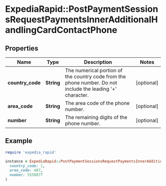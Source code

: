 # ExpediaRapid::PostPaymentSessionsRequestPaymentsInnerAdditionalHandlingCardContactPhone

## Properties

| Name | Type | Description | Notes |
| ---- | ---- | ----------- | ----- |
| **country_code** | **String** | The numerical portion of the country code from the phone number. Do not include the leading &#39;+&#39; character. | [optional] |
| **area_code** | **String** | The area code of the phone number. | [optional] |
| **number** | **String** | The remaining digits of the phone number. | [optional] |

## Example

```ruby
require 'expedia_rapid'

instance = ExpediaRapid::PostPaymentSessionsRequestPaymentsInnerAdditionalHandlingCardContactPhone.new(
  country_code: 1,
  area_code: 487,
  number: 5550077
)
```

